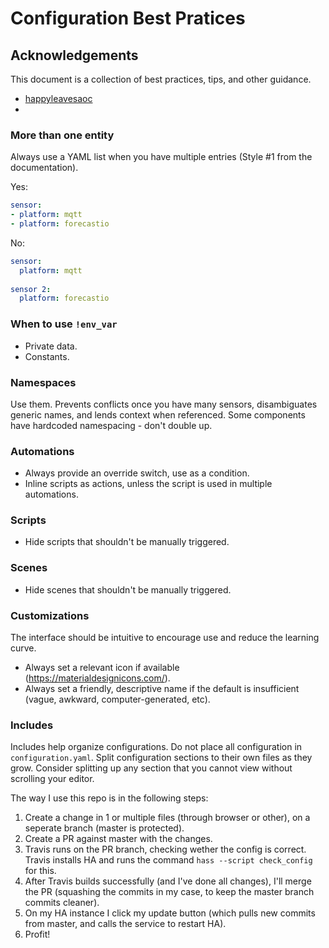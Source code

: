 # Configuration Best Pratices

## Acknowledgements

This document is a collection of best practices, tips, and other guidance. 

* [happyleavesaoc](https://github.com/happyleavesaoc/my-home-automation/blob/master/README.md)
* 


### More than one entity

Always use a YAML list when you have multiple entries (Style #1 from the documentation).

Yes:
```yaml
sensor:
- platform: mqtt
- platform: forecastio
```

No:
``` yaml
sensor:
  platform: mqtt
  
sensor 2:
  platform: forecastio
```

### When to use `!env_var`

* Private data.
* Constants.

### Namespaces

Use them. Prevents conflicts once you have many sensors, disambiguates generic names, and lends context when referenced. Some components have hardcoded namespacing - don't double up.

### Automations

* Always provide an override switch, use as a condition.
* Inline scripts as actions, unless the script is used in multiple automations.

### Scripts

* Hide scripts that shouldn't be manually triggered.

### Scenes

* Hide scenes that shouldn't be manually triggered.

### Customizations

The interface should be intuitive to encourage use and reduce the learning curve.

* Always set a relevant icon if available (https://materialdesignicons.com/).
* Always set a friendly, descriptive name if the default is insufficient (vague, awkward, computer-generated, etc).

### Includes

Includes help organize configurations. Do not place all configuration in `configuration.yaml`. Split configuration sections to their own files as they grow. Consider splitting up any section that you cannot view without scrolling your editor.

The way I use this repo is in the following steps:

1. Create a change in 1 or multiple files (through browser or other), on a seperate branch (master is protected).
2. Create a PR against master with the changes.
3. Travis runs on the PR branch, checking wether the config is correct. Travis installs HA and runs the command `hass --script check_config` for this.
4. After Travis builds successfully (and I've done all changes), I'll merge the PR (squashing the commits in my case, to keep the master branch commits cleaner).
5. On my HA instance I click my update button (which pulls new commits from master, and calls the service to restart HA).
6. Profit!

